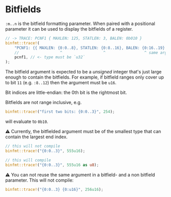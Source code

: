 # Bitfields

`:m..n` is the bitfield formatting parameter.
When paired with a positional parameter it can be used to display the bitfields of a register.

``` rust
// -> TRACE: PCNF1 { MAXLEN: 125, STATLEN: 3, BALEN: 0b010 }
binfmt::trace!(
    "PCNF1: {{ MAXLEN: {0:0..8}, STATLEN: {0:8..16}, BALEN: {0:16..19} }}",
    //                  ^                  ^                 ^ same argument
    pcnf1, // <- type must be `u32`
);
```

The bitfield argument is expected to be a *unsigned* integer that's just large enough to contain the bitfields.
For example, if bitfield ranges only cover up to bit `11` (e.g. `:8..12`) then the argument must be `u16`.

Bit indices are little-endian: the 0th bit is the rightmost bit.

Bitfields are not range inclusive, e.g.
``` rust
binfmt::trace!("first two bits: {0:0..3}", 254);
```
will evaluate to `0b10`.


⚠️ Currently, the bitfielded argument must be of the smallest type that can contain the largest end index.

``` rust
// this will not compile
binfmt::trace!("{0:0..3}", 555u16);

// this will compile
binfmt::trace!("{0:0..3}", 555u16 as u8);
```

⚠️ You can not reuse the same argument in a bitfield- and a non bitfield parameter. This will not compile:
``` rust
binfmt::trace!("{0:0..3} {0:u16}", 256u16);
```